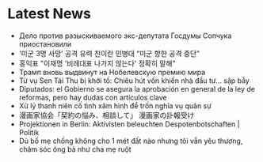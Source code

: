 # Latest News
-  Дело против разыскиваемого экс-депутата Госдумы Сопчука приостановили
-  ‘미군 3명 사망’ 공격 유력 친이란 민병대 “미군 향한 공격 중단”
-  홍익표 "이재명 '비례대표 나가지 않는다' 정확히 말해"
-  Трамп вновь выдвинут на Нобелевскую премию мира
-  Từ vụ Sen Tài Thu bị khởi tố: Chiêu hút vốn khiến nhà đầu tư... sập bẫy
-  Diputados: el Gobierno se asegura la aprobación en general de la ley de reformas, pero hay dudas con artículos clave
-  Xử lý thanh niên cố tình xăm hình để trốn nghĩa vụ quân sự
-  漫画家協会「契約の悩み、相談して」 漫画家の訃報受け
-  Projektionen in Berlin: Aktivisten beleuchten Despotenbotschaften | Politik
-  Dù bố mẹ chồng không cho 1 mét đất nào nhưng tôi vẫn yêu thương, chăm sóc ông bà như cha mẹ ruột
